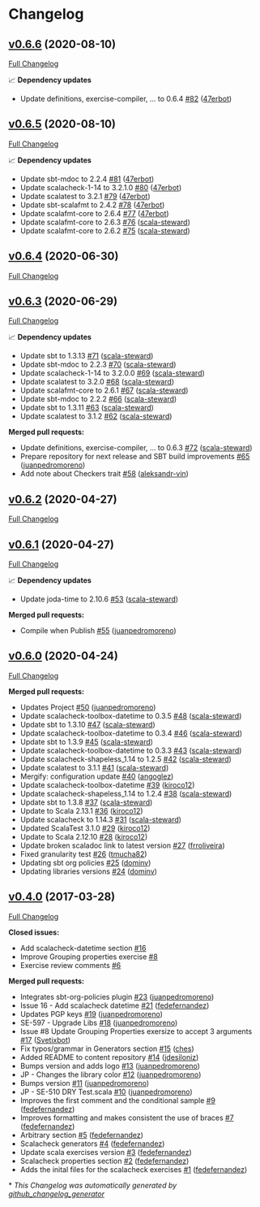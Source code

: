 # Changelog

## [v0.6.6](https://github.com/scala-exercises/exercises-scalacheck/tree/v0.6.6) (2020-08-10)

[Full Changelog](https://github.com/scala-exercises/exercises-scalacheck/compare/v0.6.5...v0.6.6)

📈 **Dependency updates**

- Update definitions, exercise-compiler, ... to 0.6.4 [\#82](https://github.com/scala-exercises/exercises-scalacheck/pull/82) ([47erbot](https://github.com/47erbot))

## [v0.6.5](https://github.com/scala-exercises/exercises-scalacheck/tree/v0.6.5) (2020-08-10)

[Full Changelog](https://github.com/scala-exercises/exercises-scalacheck/compare/v0.6.4...v0.6.5)

📈 **Dependency updates**

- Update sbt-mdoc to 2.2.4 [\#81](https://github.com/scala-exercises/exercises-scalacheck/pull/81) ([47erbot](https://github.com/47erbot))
- Update scalacheck-1-14 to 3.2.1.0 [\#80](https://github.com/scala-exercises/exercises-scalacheck/pull/80) ([47erbot](https://github.com/47erbot))
- Update scalatest to 3.2.1 [\#79](https://github.com/scala-exercises/exercises-scalacheck/pull/79) ([47erbot](https://github.com/47erbot))
- Update sbt-scalafmt to 2.4.2 [\#78](https://github.com/scala-exercises/exercises-scalacheck/pull/78) ([47erbot](https://github.com/47erbot))
- Update scalafmt-core to 2.6.4 [\#77](https://github.com/scala-exercises/exercises-scalacheck/pull/77) ([47erbot](https://github.com/47erbot))
- Update scalafmt-core to 2.6.3 [\#76](https://github.com/scala-exercises/exercises-scalacheck/pull/76) ([scala-steward](https://github.com/scala-steward))
- Update scalafmt-core to 2.6.2 [\#75](https://github.com/scala-exercises/exercises-scalacheck/pull/75) ([scala-steward](https://github.com/scala-steward))

## [v0.6.4](https://github.com/scala-exercises/exercises-scalacheck/tree/v0.6.4) (2020-06-30)

[Full Changelog](https://github.com/scala-exercises/exercises-scalacheck/compare/v0.6.3...v0.6.4)

## [v0.6.3](https://github.com/scala-exercises/exercises-scalacheck/tree/v0.6.3) (2020-06-29)

[Full Changelog](https://github.com/scala-exercises/exercises-scalacheck/compare/v0.6.2...v0.6.3)

📈 **Dependency updates**

- Update sbt to 1.3.13 [\#71](https://github.com/scala-exercises/exercises-scalacheck/pull/71) ([scala-steward](https://github.com/scala-steward))
- Update sbt-mdoc to 2.2.3 [\#70](https://github.com/scala-exercises/exercises-scalacheck/pull/70) ([scala-steward](https://github.com/scala-steward))
- Update scalacheck-1-14 to 3.2.0.0 [\#69](https://github.com/scala-exercises/exercises-scalacheck/pull/69) ([scala-steward](https://github.com/scala-steward))
- Update scalatest to 3.2.0 [\#68](https://github.com/scala-exercises/exercises-scalacheck/pull/68) ([scala-steward](https://github.com/scala-steward))
- Update scalafmt-core to 2.6.1 [\#67](https://github.com/scala-exercises/exercises-scalacheck/pull/67) ([scala-steward](https://github.com/scala-steward))
- Update sbt-mdoc to 2.2.2 [\#66](https://github.com/scala-exercises/exercises-scalacheck/pull/66) ([scala-steward](https://github.com/scala-steward))
- Update sbt to 1.3.11 [\#63](https://github.com/scala-exercises/exercises-scalacheck/pull/63) ([scala-steward](https://github.com/scala-steward))
- Update scalatest to 3.1.2 [\#62](https://github.com/scala-exercises/exercises-scalacheck/pull/62) ([scala-steward](https://github.com/scala-steward))

**Merged pull requests:**

- Update definitions, exercise-compiler, ... to 0.6.3 [\#72](https://github.com/scala-exercises/exercises-scalacheck/pull/72) ([scala-steward](https://github.com/scala-steward))
- Prepare repository for next  release and SBT build improvements [\#65](https://github.com/scala-exercises/exercises-scalacheck/pull/65) ([juanpedromoreno](https://github.com/juanpedromoreno))
- Add note about Checkers trait [\#58](https://github.com/scala-exercises/exercises-scalacheck/pull/58) ([aleksandr-vin](https://github.com/aleksandr-vin))

## [v0.6.2](https://github.com/scala-exercises/exercises-scalacheck/tree/v0.6.2) (2020-04-27)

[Full Changelog](https://github.com/scala-exercises/exercises-scalacheck/compare/v0.6.1...v0.6.2)

## [v0.6.1](https://github.com/scala-exercises/exercises-scalacheck/tree/v0.6.1) (2020-04-27)

[Full Changelog](https://github.com/scala-exercises/exercises-scalacheck/compare/v0.6.0...v0.6.1)

📈 **Dependency updates**

- Update joda-time to 2.10.6 [\#53](https://github.com/scala-exercises/exercises-scalacheck/pull/53) ([scala-steward](https://github.com/scala-steward))

**Merged pull requests:**

- Compile when Publish [\#55](https://github.com/scala-exercises/exercises-scalacheck/pull/55) ([juanpedromoreno](https://github.com/juanpedromoreno))

## [v0.6.0](https://github.com/scala-exercises/exercises-scalacheck/tree/v0.6.0) (2020-04-24)

[Full Changelog](https://github.com/scala-exercises/exercises-scalacheck/compare/v0.4.0...v0.6.0)

**Merged pull requests:**

- Updates Project [\#50](https://github.com/scala-exercises/exercises-scalacheck/pull/50) ([juanpedromoreno](https://github.com/juanpedromoreno))
- Update scalacheck-toolbox-datetime to 0.3.5 [\#48](https://github.com/scala-exercises/exercises-scalacheck/pull/48) ([scala-steward](https://github.com/scala-steward))
- Update sbt to 1.3.10 [\#47](https://github.com/scala-exercises/exercises-scalacheck/pull/47) ([scala-steward](https://github.com/scala-steward))
- Update scalacheck-toolbox-datetime to 0.3.4 [\#46](https://github.com/scala-exercises/exercises-scalacheck/pull/46) ([scala-steward](https://github.com/scala-steward))
- Update sbt to 1.3.9 [\#45](https://github.com/scala-exercises/exercises-scalacheck/pull/45) ([scala-steward](https://github.com/scala-steward))
- Update scalacheck-toolbox-datetime to 0.3.3 [\#43](https://github.com/scala-exercises/exercises-scalacheck/pull/43) ([scala-steward](https://github.com/scala-steward))
- Update scalacheck-shapeless\_1.14 to 1.2.5 [\#42](https://github.com/scala-exercises/exercises-scalacheck/pull/42) ([scala-steward](https://github.com/scala-steward))
- Update scalatest to 3.1.1 [\#41](https://github.com/scala-exercises/exercises-scalacheck/pull/41) ([scala-steward](https://github.com/scala-steward))
- Mergify: configuration update [\#40](https://github.com/scala-exercises/exercises-scalacheck/pull/40) ([angoglez](https://github.com/angoglez))
- Update scalacheck-toolbox-datetime [\#39](https://github.com/scala-exercises/exercises-scalacheck/pull/39) ([kiroco12](https://github.com/kiroco12))
- Update scalacheck-shapeless\_1.14 to 1.2.4 [\#38](https://github.com/scala-exercises/exercises-scalacheck/pull/38) ([scala-steward](https://github.com/scala-steward))
- Update sbt to 1.3.8 [\#37](https://github.com/scala-exercises/exercises-scalacheck/pull/37) ([scala-steward](https://github.com/scala-steward))
- Update to Scala 2.13.1 [\#36](https://github.com/scala-exercises/exercises-scalacheck/pull/36) ([kiroco12](https://github.com/kiroco12))
- Update scalacheck to 1.14.3 [\#31](https://github.com/scala-exercises/exercises-scalacheck/pull/31) ([scala-steward](https://github.com/scala-steward))
- Updated ScalaTest 3.1.0 [\#29](https://github.com/scala-exercises/exercises-scalacheck/pull/29) ([kiroco12](https://github.com/kiroco12))
- Update to Scala 2.12.10 [\#28](https://github.com/scala-exercises/exercises-scalacheck/pull/28) ([kiroco12](https://github.com/kiroco12))
- Update broken scaladoc link to latest version [\#27](https://github.com/scala-exercises/exercises-scalacheck/pull/27) ([frroliveira](https://github.com/frroliveira))
- Fixed granularity test [\#26](https://github.com/scala-exercises/exercises-scalacheck/pull/26) ([tmucha82](https://github.com/tmucha82))
- Updating sbt org policies [\#25](https://github.com/scala-exercises/exercises-scalacheck/pull/25) ([dominv](https://github.com/dominv))
- Updating libraries versions [\#24](https://github.com/scala-exercises/exercises-scalacheck/pull/24) ([dominv](https://github.com/dominv))

## [v0.4.0](https://github.com/scala-exercises/exercises-scalacheck/tree/v0.4.0) (2017-03-28)

[Full Changelog](https://github.com/scala-exercises/exercises-scalacheck/compare/5b762ff3623a09fa52016f3d989836335030d370...v0.4.0)

**Closed issues:**

- Add scalacheck-datetime section [\#16](https://github.com/scala-exercises/exercises-scalacheck/issues/16)
- Improve Grouping properties exercise [\#8](https://github.com/scala-exercises/exercises-scalacheck/issues/8)
- Exercise review comments [\#6](https://github.com/scala-exercises/exercises-scalacheck/issues/6)

**Merged pull requests:**

- Integrates sbt-org-policies plugin [\#23](https://github.com/scala-exercises/exercises-scalacheck/pull/23) ([juanpedromoreno](https://github.com/juanpedromoreno))
- Issue 16 - Add scalacheck datetime [\#21](https://github.com/scala-exercises/exercises-scalacheck/pull/21) ([fedefernandez](https://github.com/fedefernandez))
- Updates PGP keys [\#19](https://github.com/scala-exercises/exercises-scalacheck/pull/19) ([juanpedromoreno](https://github.com/juanpedromoreno))
- SE-597 - Upgrade Libs [\#18](https://github.com/scala-exercises/exercises-scalacheck/pull/18) ([juanpedromoreno](https://github.com/juanpedromoreno))
- Issue \#8 Update Grouping Properties exersize to accept 3 arguments [\#17](https://github.com/scala-exercises/exercises-scalacheck/pull/17) ([Svetixbot](https://github.com/Svetixbot))
- Fix typos/grammar in Generators section [\#15](https://github.com/scala-exercises/exercises-scalacheck/pull/15) ([ches](https://github.com/ches))
- Added README to content repository [\#14](https://github.com/scala-exercises/exercises-scalacheck/pull/14) ([jdesiloniz](https://github.com/jdesiloniz))
- Bumps version and adds logo [\#13](https://github.com/scala-exercises/exercises-scalacheck/pull/13) ([juanpedromoreno](https://github.com/juanpedromoreno))
- JP - Changes the library color [\#12](https://github.com/scala-exercises/exercises-scalacheck/pull/12) ([juanpedromoreno](https://github.com/juanpedromoreno))
- Bumps version [\#11](https://github.com/scala-exercises/exercises-scalacheck/pull/11) ([juanpedromoreno](https://github.com/juanpedromoreno))
- JP - SE-510 DRY Test.scala [\#10](https://github.com/scala-exercises/exercises-scalacheck/pull/10) ([juanpedromoreno](https://github.com/juanpedromoreno))
- Improves the first comment and the conditional sample [\#9](https://github.com/scala-exercises/exercises-scalacheck/pull/9) ([fedefernandez](https://github.com/fedefernandez))
- Improves formatting and makes consistent the use of braces [\#7](https://github.com/scala-exercises/exercises-scalacheck/pull/7) ([fedefernandez](https://github.com/fedefernandez))
- Arbitrary section [\#5](https://github.com/scala-exercises/exercises-scalacheck/pull/5) ([fedefernandez](https://github.com/fedefernandez))
- Scalacheck generators [\#4](https://github.com/scala-exercises/exercises-scalacheck/pull/4) ([fedefernandez](https://github.com/fedefernandez))
- Update scala exercises version [\#3](https://github.com/scala-exercises/exercises-scalacheck/pull/3) ([fedefernandez](https://github.com/fedefernandez))
- Scalacheck properties section [\#2](https://github.com/scala-exercises/exercises-scalacheck/pull/2) ([fedefernandez](https://github.com/fedefernandez))
- Adds the inital files for the scalacheck exercises [\#1](https://github.com/scala-exercises/exercises-scalacheck/pull/1) ([fedefernandez](https://github.com/fedefernandez))



\* *This Changelog was automatically generated by [github_changelog_generator](https://github.com/github-changelog-generator/github-changelog-generator)*
